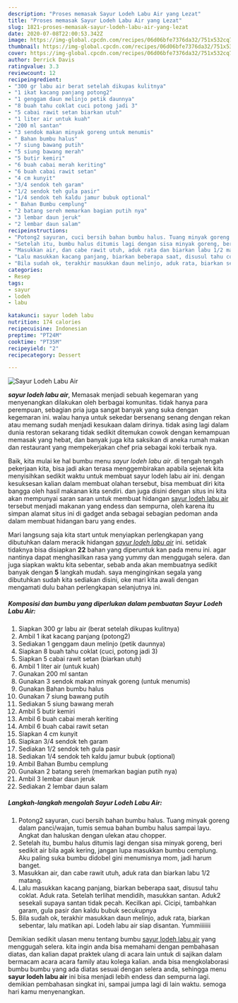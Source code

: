 ```yaml
---
description: "Proses memasak Sayur Lodeh Labu Air yang Lezat"
title: "Proses memasak Sayur Lodeh Labu Air yang Lezat"
slug: 1821-proses-memasak-sayur-lodeh-labu-air-yang-lezat
date: 2020-07-08T22:00:53.342Z
image: https://img-global.cpcdn.com/recipes/06d06bfe7376da32/751x532cq70/sayur-lodeh-labu-air-foto-resep-utama.jpg
thumbnail: https://img-global.cpcdn.com/recipes/06d06bfe7376da32/751x532cq70/sayur-lodeh-labu-air-foto-resep-utama.jpg
cover: https://img-global.cpcdn.com/recipes/06d06bfe7376da32/751x532cq70/sayur-lodeh-labu-air-foto-resep-utama.jpg
author: Derrick Davis
ratingvalue: 3.3
reviewcount: 12
recipeingredient:
- "300 gr labu air berat setelah dikupas kulitnya"
- "1 ikat kacang panjang potong2"
- "1 genggam daun melinjo petik daunnya"
- "8 buah tahu coklat cuci potong jadi 3"
- "5 cabai rawit setan biarkan utuh"
- "1 liter air untuk kuah"
- "200 ml santan"
- "3 sendok makan minyak goreng untuk menumis"
- " Bahan bumbu halus"
- "7 siung bawang putih"
- "5 siung bawang merah"
- "5 butir kemiri"
- "6 buah cabai merah keriting"
- "6 buah cabai rawit setan"
- "4 cm kunyit"
- "3/4 sendok teh garam"
- "1/2 sendok teh gula pasir"
- "1/4 sendok teh kaldu jamur bubuk optional"
- " Bahan Bumbu cemplung"
- "2 batang sereh memarkan bagian putih nya"
- "3 lembar daun jeruk"
- "2 lembar daun salam"
recipeinstructions:
- "Potong2 sayuran, cuci bersih bahan bumbu halus. Tuang minyak goreng dalam panci/wajan, tumis semua bahan bumbu halus sampai layu. Angkat dan haluskan dengan ulekan atau chopper."
- "Setelah itu, bumbu halus ditumis lagi dengan sisa minyak goreng, beri sedikit air bila agak kering, jangan lupa masukkan bumbu cemplung. Aku paling suka bumbu didobel gini menumisnya mom, jadi harum banget."
- "Masukkan air, dan cabe rawit utuh, aduk rata dan biarkan labu 1/2 matang."
- "Lalu masukkan kacang panjang, biarkan beberapa saat, disusul tahu coklat. Aduk rata. Setelah terlihat mendidih, masukkan santan. Aduk2 sesekali supaya santan tidak pecah. Kecilkan api. Cicipi, tambahkan garam, gula pasir dan kaldu bubuk secukupnya"
- "Bila sudah ok, terakhir masukkan daun melinjo, aduk rata, biarkan sebentar, lalu matikan api. Lodeh labu air siap disantan. Yummiiiiiii"
categories:
- Resep
tags:
- sayur
- lodeh
- labu

katakunci: sayur lodeh labu 
nutrition: 174 calories
recipecuisine: Indonesian
preptime: "PT24M"
cooktime: "PT35M"
recipeyield: "2"
recipecategory: Dessert

---
```



![Sayur Lodeh Labu Air](https://img-global.cpcdn.com/recipes/06d06bfe7376da32/751x532cq70/sayur-lodeh-labu-air-foto-resep-utama.jpg)

<b><i>sayur lodeh labu air</i></b>, Memasak menjadi sebuah kegemaran yang menyenangkan dilakukan oleh berbagai komunitas. tidak hanya para perempuan, sebagian pria juga sangat banyak yang suka dengan kegemaran ini. walau hanya untuk sekedar bersenang senang dengan rekan atau memang sudah menjadi kesukaan dalam dirinya. tidak asing lagi dalam dunia restoran sekarang tidak sedikit ditemukan cowok dengan kemampuan memasak yang hebat, dan banyak juga kita saksikan di aneka rumah makan dan restaurant yang mempekerjakan chef pria sebagai koki terbaik nya.



Baik, kita mulai ke hal bumbu menu <i>sayur lodeh labu air</i>. di tengah tengah pekerjaan kita, bisa jadi akan terasa menggembirakan apabila sejenak kita menyisihkan sedikit waktu untuk membuat sayur lodeh labu air ini. dengan kesuksesan kalian dalam membuat olahan tersebut, bisa membuat diri kita bangga oleh hasil makanan kita sendiri. dan juga disini dengan situs ini kita akan mempunyai saran saran untuk membuat hidangan <u>sayur lodeh labu air</u> tersebut menjadi makanan yang endess dan sempurna, oleh karena itu simpan alamat situs ini di gadget anda sebagai sebagian pedoman anda dalam membuat hidangan baru yang endes.


Mari langsung saja kita start untuk menyiapkan perlengkapan yang dibutuhkan dalam meracik hidangan <u><i>sayur lodeh labu air</i></u> ini. setidak tidaknya bisa disiapkan <b>22</b> bahan yang diperuntuk kan pada menu ini. agar nantinya dapat menghasilkan rasa yang yummy dan menggugah selera. dan juga siapkan waktu kita sebentar, sebab anda akan membuatnya sedikit banyak dengan <b>5</b> langkah mudah. saya menginginkan segala yang dibutuhkan sudah kita sediakan disini, oke mari kita awali dengan mengamati dulu bahan perlengkapan selanjutnya ini.

<!--inarticleads1-->

##### Komposisi dan bumbu yang diperlukan dalam pembuatan Sayur Lodeh Labu Air:

1. Siapkan 300 gr labu air (berat setelah dikupas kulitnya)
1. Ambil 1 ikat kacang panjang (potong2)
1. Sediakan 1 genggam daun melinjo (petik daunnya)
1. Siapkan 8 buah tahu coklat (cuci, potong jadi 3)
1. Siapkan 5 cabai rawit setan (biarkan utuh)
1. Ambil 1 liter air (untuk kuah)
1. Gunakan 200 ml santan
1. Gunakan 3 sendok makan minyak goreng (untuk menumis)
1. Gunakan  Bahan bumbu halus
1. Gunakan 7 siung bawang putih
1. Sediakan 5 siung bawang merah
1. Ambil 5 butir kemiri
1. Ambil 6 buah cabai merah keriting
1. Ambil 6 buah cabai rawit setan
1. Siapkan 4 cm kunyit
1. Siapkan 3/4 sendok teh garam
1. Sediakan 1/2 sendok teh gula pasir
1. Sediakan 1/4 sendok teh kaldu jamur bubuk (optional)
1. Ambil  Bahan Bumbu cemplung
1. Gunakan 2 batang sereh (memarkan bagian putih nya)
1. Ambil 3 lembar daun jeruk
1. Sediakan 2 lembar daun salam




<!--inarticleads2-->

##### Langkah-langkah mengolah Sayur Lodeh Labu Air:

1. Potong2 sayuran, cuci bersih bahan bumbu halus. Tuang minyak goreng dalam panci/wajan, tumis semua bahan bumbu halus sampai layu. Angkat dan haluskan dengan ulekan atau chopper.
1. Setelah itu, bumbu halus ditumis lagi dengan sisa minyak goreng, beri sedikit air bila agak kering, jangan lupa masukkan bumbu cemplung. Aku paling suka bumbu didobel gini menumisnya mom, jadi harum banget.
1. Masukkan air, dan cabe rawit utuh, aduk rata dan biarkan labu 1/2 matang.
1. Lalu masukkan kacang panjang, biarkan beberapa saat, disusul tahu coklat. Aduk rata. Setelah terlihat mendidih, masukkan santan. Aduk2 sesekali supaya santan tidak pecah. Kecilkan api. Cicipi, tambahkan garam, gula pasir dan kaldu bubuk secukupnya
1. Bila sudah ok, terakhir masukkan daun melinjo, aduk rata, biarkan sebentar, lalu matikan api. Lodeh labu air siap disantan. Yummiiiiiii




Demikian sedikit ulasan menu tentang bumbu <u>sayur lodeh labu air</u> yang menggugah selera. kita ingin anda bisa memahami dengan pembahasan diatas, dan kalian dapat praktek ulang di acara lain untuk di sajikan dalam bermacam acara acara family atau kolega kalian. anda bisa mengkolaborasi bumbu bumbu yang ada diatas sesuai dengan selera anda, sehingga menu <b>sayur lodeh labu air</b> ini bisa menjadi lebih endess dan sempurna lagi. demikian pembahasan singkat ini, sampai jumpa lagi di lain waktu. semoga hari kamu menyenangkan.
